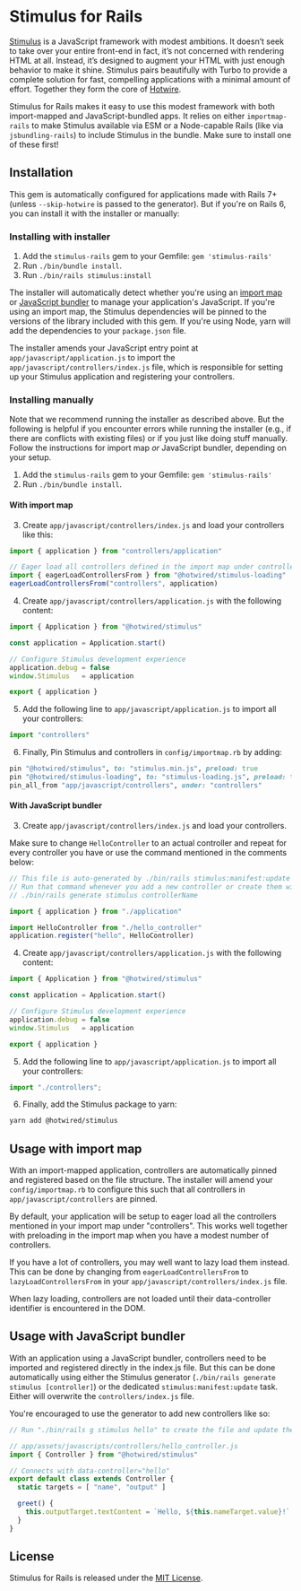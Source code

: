 # Stimulus for Rails

[Stimulus](https://stimulus.hotwired.dev) is a JavaScript framework with modest ambitions. It doesn’t seek to take over your entire front-end in fact, it’s not concerned with rendering HTML at all. Instead, it’s designed to augment your HTML with just enough behavior to make it shine. Stimulus pairs beautifully with Turbo to provide a complete solution for fast, compelling applications with a minimal amount of effort. Together they form the core of [Hotwire](https://hotwired.dev).

Stimulus for Rails makes it easy to use this modest framework with both import-mapped and JavaScript-bundled apps. It relies on either `importmap-rails` to make Stimulus available via ESM or a Node-capable Rails (like via `jsbundling-rails`) to include Stimulus in the bundle. Make sure to install one of these first!


## Installation

This gem is automatically configured for applications made with Rails 7+ (unless `--skip-hotwire` is passed to the generator). But if you're on Rails 6, you can install it with the installer or manually:

### Installing with installer

1. Add the `stimulus-rails` gem to your Gemfile: `gem 'stimulus-rails'`
2. Run `./bin/bundle install`.
3. Run `./bin/rails stimulus:install`

The installer will automatically detect whether you're using an [import map](https://github.com/rails/importmap-rails) or [JavaScript bundler](https://github.com/rails/jsbundling-rails) to manage your application's JavaScript. If you're using an import map, the Stimulus dependencies will be pinned to the versions of the library included with this gem. If you're using Node, yarn will add the dependencies to your `package.json` file.

The installer amends your JavaScript entry point at `app/javascript/application.js` to import the `app/javascript/controllers/index.js` file, which is responsible for setting up your Stimulus application and registering your controllers.

### Installing manually

Note that we recommend running the installer as described above. But the following is helpful if you encounter errors while running the installer (e.g., if there are conflicts with existing files) or if you just like doing stuff manually. Follow the instructions for import map *or* JavaScript bundler, depending on your setup.

1. Add the `stimulus-rails` gem to your Gemfile: `gem 'stimulus-rails'`
2. Run `./bin/bundle install`.

#### With import map

3. Create `app/javascript/controllers/index.js` and load your controllers like this:
```javascript
import { application } from "controllers/application"

// Eager load all controllers defined in the import map under controllers/**/*_controller
import { eagerLoadControllersFrom } from "@hotwired/stimulus-loading"
eagerLoadControllersFrom("controllers", application)
```

4. Create `app/javascript/controllers/application.js` with the following content:
```javascript
import { Application } from "@hotwired/stimulus"

const application = Application.start()

// Configure Stimulus development experience
application.debug = false
window.Stimulus   = application

export { application }
```

5. Add the following line to `app/javascript/application.js` to import all your controllers:
```javascript
import "controllers"
```

6. Finally, Pin Stimulus and controllers in `config/importmap.rb` by adding:
```ruby
pin "@hotwired/stimulus", to: "stimulus.min.js", preload: true
pin "@hotwired/stimulus-loading", to: "stimulus-loading.js", preload: true
pin_all_from "app/javascript/controllers", under: "controllers"

```

#### With JavaScript bundler

3. Create `app/javascript/controllers/index.js` and load your controllers.

Make sure to change `HelloController` to an actual controller and repeat for every controller you have or use the command mentioned in the comments below:
```javascript
// This file is auto-generated by ./bin/rails stimulus:manifest:update
// Run that command whenever you add a new controller or create them with
// ./bin/rails generate stimulus controllerName

import { application } from "./application"

import HelloController from "./hello_controller"
application.register("hello", HelloController)
```

4. Create `app/javascript/controllers/application.js` with the following content:
```javascript
import { Application } from "@hotwired/stimulus"

const application = Application.start()

// Configure Stimulus development experience
application.debug = false
window.Stimulus   = application

export { application }
```

5. Add the following line to `app/javascript/application.js` to import all your controllers:
```javascript
import "./controllers";
```

6. Finally, add the Stimulus package to yarn:
```bash
yarn add @hotwired/stimulus
```


## Usage with import map

With an import-mapped application, controllers are automatically pinned and registered based on the file structure. The installer will amend your `config/importmap.rb` to configure this such that all controllers in `app/javascript/controllers` are pinned.

By default, your application will be setup to eager load all the controllers mentioned in your import map under "controllers". This works well together with preloading in the import map when you have a modest number of controllers.

If you have a lot of controllers, you may well want to lazy load them instead. This can be done by changing from `eagerLoadControllersFrom` to `lazyLoadControllersFrom` in your `app/javascript/controllers/index.js` file.

When lazy loading, controllers are not loaded until their data-controller identifier is encountered in the DOM.


## Usage with JavaScript bundler

With an application using a JavaScript bundler, controllers need to be imported and registered directly in the index.js file. But this can be done automatically using either the Stimulus generator (`./bin/rails generate stimulus [controller]`) or the dedicated `stimulus:manifest:update` task. Either will overwrite the `controllers/index.js` file.

You're encouraged to use the generator to add new controllers like so:

```javascript
// Run "./bin/rails g stimulus hello" to create the file and update the index, then amend:

// app/assets/javascripts/controllers/hello_controller.js
import { Controller } from "@hotwired/stimulus"

// Connects with data-controller="hello"
export default class extends Controller {
  static targets = [ "name", "output" ]

  greet() {
    this.outputTarget.textContent = `Hello, ${this.nameTarget.value}!`
  }
}
```


## License

Stimulus for Rails is released under the [MIT License](https://opensource.org/licenses/MIT).
